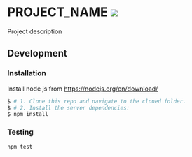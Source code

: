# PROJECT_NAME [![][coverage_img]][coverage_url]

Project description

## Development

### Installation

Install node js from https://nodejs.org/en/download/

```bash
$ # 1. Clone this repo and navigate to the cloned folder.
$ # 2. Install the server dependencies:
$ npm install
```

### Testing

```
npm test
```

[coverage_img]: https://coveralls.io/repos/Anemy/PROJECT_NAME/badge.svg
[coverage_url]: https://coveralls.io/r/Anemy/PROJECT_NAME